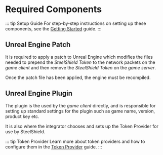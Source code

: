 # Required Components

::: tip Setup Guide
For step-by-step instructions on setting up these components, see the [Getting Started](/steelshield/unreal-engine-plugin/getting-started) guide.
:::

## Unreal Engine Patch

It is required to apply a patch to Unreal Engine which modifies the files needed to prepend the *SteelShield Token*
to the network packets on the *game client* and then remove the *SteelShield Token* on the *game server*.

Once the patch file has been applied, the engine must be recompiled.

## Unreal Engine Plugin

The plugin is the used by the *game client* directly, and is responsible for setting up standard settings for the plugin
such as game name, version, product key etc.

It is also where the integrator chooses and sets up the Token Provider for use by SteelShield.

::: tip Token Provider
Learn more about token providers and how to configure them in the [Token Provider](/steelshield/unreal-engine-plugin/tokenprovider) guide.
:::
